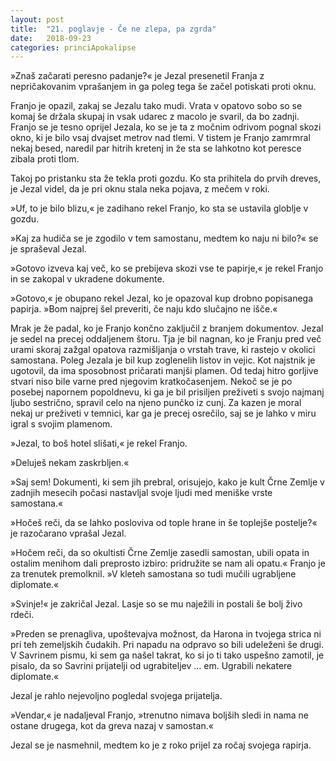 ```yaml
---
layout: post
title:  "21. poglavje - Če ne zlepa, pa zgrda"
date:   2018-09-23
categories: princiApokalipse
---
```

»Znaš začarati peresno padanje?« je Jezal presenetil Franja z nepričakovanim vprašanjem in ga poleg tega še začel potiskati proti oknu.

Franjo je opazil, zakaj se Jezalu tako mudi. Vrata v opatovo sobo so se komaj še držala skupaj in vsak udarec z macolo je svaril, da bo zadnji. Franjo se je tesno oprijel Jezala, ko se je ta z močnim odrivom pognal skozi okno, ki je bilo vsaj dvajset metrov nad tlemi. V tistem je Franjo zamrmral nekaj besed, naredil par hitrih kretenj in že sta se lahkotno kot peresce zibala proti tlom.

Takoj po pristanku sta že tekla proti gozdu. Ko sta prihitela do prvih dreves, je Jezal videl, da je pri oknu stala neka pojava, z mečem v roki.

»Uf, to je bilo blizu,« je zadihano rekel Franjo, ko sta se ustavila globlje v gozdu.

»Kaj za hudiča se je zgodilo v tem samostanu, medtem ko naju ni bilo?« se je spraševal Jezal.

»Gotovo izveva kaj več, ko se prebijeva skozi vse te papirje,« je rekel Franjo in se zakopal v ukradene dokumente.

»Gotovo,« je obupano rekel Jezal, ko je opazoval kup drobno popisanega papirja. »Bom najprej šel preveriti, če naju kdo slučajno ne išče.«

Mrak je že padal, ko je Franjo končno zaključil z branjem dokumentov. Jezal je sedel na precej oddaljenem štoru. Tja je bil nagnan, ko je Franju pred več urami skoraj zažgal opatova razmišljanja o vrstah trave, ki rastejo v okolici samostana. Poleg Jezala je bil kup zoglenelih listov in vejic. Kot najstnik je ugotovil, da ima sposobnost pričarati manjši plamen. Od tedaj hitro gorljive stvari niso bile varne pred njegovim kratkočasenjem. Nekoč se je po posebej napornem popoldnevu, ki ga je bil prisiljen preživeti s svojo najmanj ljubo sestrično, spravil celo na njeno punčko iz cunj. Za kazen je moral nekaj ur preživeti v temnici, kar ga je precej osrečilo, saj se je lahko v miru igral s svojim plamenom.

»Jezal, to boš hotel slišati,« je rekel Franjo.

»Deluješ nekam zaskrbljen.«

»Saj sem! Dokumenti, ki sem jih prebral, orisujejo, kako je kult Črne Zemlje v zadnjih mesecih počasi nastavljal svoje ljudi med meniške vrste samostana.«

»Hočeš reči, da se lahko posloviva od tople hrane in še toplejše postelje?« je razočarano vprašal Jezal.

»Hočem reči, da so okultisti Črne Zemlje zasedli samostan, ubili opata in ostalim menihom dali preprosto izbiro: pridružite se nam ali opatu.« Franjo je za trenutek premolknil. »V kleteh samostana so tudi mučili ugrabljene diplomate.«

»Svinje!« je zakričal Jezal. Lasje so se mu naježili in postali še bolj živo rdeči. 

»Preden se prenagliva, upoštevajva možnost, da Harona in tvojega strica ni pri teh zemeljskih čudakih. Pri napadu na odpravo so bili udeleženi še drugi. V Savrinem pismu, ki sem ga našel takrat, ko si jo ti tako uspešno zamotil, je pisalo, da so Savrini prijatelji od ugrabiteljev … em. Ugrabili nekatere diplomate.«

Jezal je rahlo nejevoljno pogledal svojega prijatelja.

»Vendar,« je nadaljeval Franjo, »trenutno nimava boljših sledi in nama ne ostane drugega, kot da greva nazaj v samostan.«

Jezal se je nasmehnil, medtem ko je z roko prijel za ročaj svojega rapirja.

